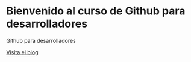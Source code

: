 # Bienvenido al curso de Github para desarrolladores
Github para desarrolladores

[Visita el blog](https://www.google.com)
